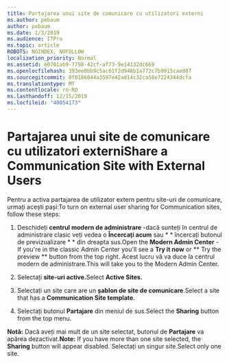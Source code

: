 ```yaml
---
title: Partajarea unui site de comunicare cu utilizatori externi
ms.author: pebaum
author: pebaum
ms.date: 1/3/2019
ms.audience: ITPro
ms.topic: article
ROBOTS: NOINDEX, NOFOLLOW
localization_priority: Normal
ms.assetid: e0701ab9-7798-42cf-af73-9e14132dc669
ms.openlocfilehash: 393ee0bb9c5ac01f2d948b1a772c7b9915caed87
ms.sourcegitcommit: 0f0186044a3597e42ad14c32ca58e7224344dcfa
ms.translationtype: MT
ms.contentlocale: ro-RO
ms.lasthandoff: 12/15/2019
ms.locfileid: "40054173"
---
```

# <a name="share-a-communication-site-with-external-users"></a><span data-ttu-id="4fa66-102">Partajarea unui site de comunicare cu utilizatori externi</span><span class="sxs-lookup"><span data-stu-id="4fa66-102">Share a Communication Site with External Users</span></span>

<span data-ttu-id="4fa66-103">Pentru a activa partajarea de utilizator extern pentru site-uri de comunicare, urmați acești pași:</span><span class="sxs-lookup"><span data-stu-id="4fa66-103">To turn on external user sharing for Communication sites, follow these steps:</span></span> 
  
1. <span data-ttu-id="4fa66-104">Deschideți **centrul modern de administrare** -dacă sunteți în centrul de administrare clasic veți vedea o **Încercați acum** sau \* \* încercați butonul de previzualizare \* \* din dreapta sus.</span><span class="sxs-lookup"><span data-stu-id="4fa66-104">Open the **Modern Admin Center** - If you're in the classic Admin Center you'll see a **Try it now** or \*\* Try the preview \*\* button from the top right.</span></span> <span data-ttu-id="4fa66-105">Acest lucru vă va duce la centrul modern de administrare.</span><span class="sxs-lookup"><span data-stu-id="4fa66-105">This will take you to the Modern Admin Center.</span></span> 
  
2. <span data-ttu-id="4fa66-106">Selectați **site-uri active.**</span><span class="sxs-lookup"><span data-stu-id="4fa66-106">Select **Active Sites.**</span></span>
  
3. <span data-ttu-id="4fa66-107">Selectați un site care are un **șablon de site de comunicare**.</span><span class="sxs-lookup"><span data-stu-id="4fa66-107">Select a site that has a **Communication Site template**.</span></span> 
  
4. <span data-ttu-id="4fa66-108">Selectați butonul **Partajare** din meniul de sus.</span><span class="sxs-lookup"><span data-stu-id="4fa66-108">Select the **Sharing** button from the top menu.</span></span> 
  
 <span data-ttu-id="4fa66-109">**Notă:** Dacă aveți mai mult de un site selectat, butonul de **Partajare** va apărea dezactivat.</span><span class="sxs-lookup"><span data-stu-id="4fa66-109">**Note:** If you have more than one site selected, the **Sharing** button will appear disabled.</span></span> <span data-ttu-id="4fa66-110">Selectați un singur site.</span><span class="sxs-lookup"><span data-stu-id="4fa66-110">Select only one site.</span></span> 
  

